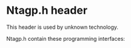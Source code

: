 # Ntagp.h header


This header is used by unknown technology.

Ntagp.h contain these programming interfaces:


